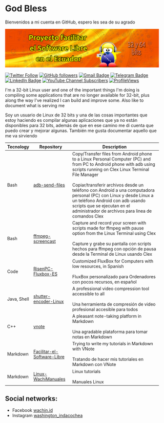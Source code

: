# God Bless
Bienvenidos a mi cuenta en GitHub, espero les sea de su agrado

![](vx_images/20544300826596.png)

[![Twitter Follow](https://img.shields.io/twitter/follow/wachin_id?style=social)](https://twitter.com/intent/follow?screen_name=wachin_id)
[![GitHub followers](https://img.shields.io/github/followers/wachin?label=Follow&style=social)](https://github.com/wachin/?tab=follow)
[![Gmail Badge](https://img.shields.io/badge/-wachin.id@gmail.com-c14438?style=social&logo=Gmail&logoColor=red&link=mailto:wachin.id@gmail.com)](mailto:wachin.id@gmail.com)
[![Telegram Badge](https://img.shields.io/badge/-Telegram-c14438?style=social&logo=Telegram&logoColor=red&link=https://t.me/pfsle)](https://t.me/pfsle)
[![LinkedIn Badge](https://img.shields.io/badge/-LinkedIn-blue?style=social&logo=Linkedin&logoColor=blue&link=https://www.linkedin.com/in/wachin/)](https://www.linkedin.com/in/wachin/)
[![YouTube Channel Subscribers](https://img.shields.io/youtube/channel/subscribers/UC3iYPG22R0QXL5pF2ssDUmw?style=social)](https://www.youtube.com/channel/UC3iYPG22R0QXL5pF2ssDUmw)
[![ProfileViews](https://komarev.com/ghpvc/?username=wachin&color=red&style=flat)](https://komarev.com/ghpvc/?username=wachin)

I'm a 32-bit Linux user and one of the important things I'm doing is compiling some applications that are no longer available for 32-bit, plus along the way I've realized I can build and improve some. Also like to document what is serving me

Soy un usuario de Linux de 32 bits y una de las cosas importantes que estoy haciendo es compilar algunas aplicaciones que ya no están disponibles para 32 bits, además de que en ese camino me di cuenta que puedo crear y mejorar algunas. También me gusta documentar aquello que me va sirviendo


|  Tecnology  |                                      Repository                                      |                                                                                                                                                                                                          Description                                                                                                                                                                                                           |
| ----------- | ------------------------------------------------------------------------------------ | ------------------------------------------------------------------------------------------------------------------------------------------------------------------------------------------------------------------------------------------------------------------------------------------------------------------------------------------------------------------------------------------------------------------------------ |
| Bash        | [adb-send-files](https://github.com/wachin/adb-send-files)                           | Copy/Transfer files from Android phone to a Linux Personal Computer (PC) and from PC to Android phone with adb using scripts running on Clex Linux Terminal File Manager <br/> <br/> Copiar/transferir archivos desde un teléfono con Android a una computadora personal (PC) con Linux y desde Linux a un teléfono Android con adb usando scripts que se ejecutan en el administrador de archivos para linea de comandos Clex |
| Bash        | [ffmpeg-screencast](https://github.com/wachin/ffmpeg-screencast)                     | Capture and record your screen with scripts made for ffmpeg with pause option from the Linux Terminal using Clex <br/> <br/> Capture y grabe su pantalla con scripts hechos para ffmpeg con opción de pausa desde la Terminal de Linux usando Clex                                                                                                                                                                             |
| Code        | [RisenPC-Fluxbox-ES](https://github.com/wachin/RisenPC-Fluxbox-ES)                   | Customized FluxBox for Computers with low resources, in Spanish <br/> <br/> FluxBox personalizado para Ordenadores con pocos recursos, en español                                                                                                                                                                                                                                                                              |
| Java, Shell | [shutter-encoder-Linux](https://github.com/wachin/shutter-encoder-Linux)             | A professional video compression tool accessible to all <br/> <br/> Una herramienta de compresión de video profesional accesible para todos                                                                                                                                                                                                                                                                                    |
| C++         | [vnote](https://github.com/wachin/vnote)                                             | A pleasant note-taking platform in Markdown <br/> <br/> Una agradable plataforma para tomar notas en Markdown                                                                                                                                                                                                                                                                                                                  |
| Markdown    | [Facilitar-el-Software-Libre](https://github.com/wachin/Facilitar-el-Software-Libre) | Trying to write my tutorials in Markdown with VNote <br/> <br/> Tratando de hacer mis tutoriales en Markdown con VNote                                                                                                                                                                                                                                                                                                         |
| Markdown    | [Linux-WachiManuales](https://github.com/wachin/Linux-WachiManuales)                 | Linux tutorials <br/> <br/> Manuales Linux                                                                                                                                                                                                                                                                                                                                                                                     |


## Social networks: 
- Facebook [wachin.id](https://www.facebook.com/wachin.id)
- Instagram [washington_indacochea](https://www.instagram.com/washington_indacochea/)



